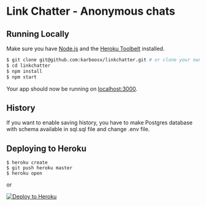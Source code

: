 # Link Chatter - Anonymous chats

## Running Locally

Make sure you have [Node.js](http://nodejs.org/) and the [Heroku Toolbelt](https://toolbelt.heroku.com/) installed.

```sh
$ git clone git@github.com:karboosx/linkchatter.git # or clone your own fork
$ cd linkchatter
$ npm install
$ npm start
```

Your app should now be running on [localhost:3000](http://localhost:3000/).

## History

If you want to enable saving history, you have to make Postgres database with schema available in sql.sql file and change .env file.

## Deploying to Heroku

```
$ heroku create
$ git push heroku master
$ heroku open
```
or

[![Deploy to Heroku](https://www.herokucdn.com/deploy/button.png)](https://heroku.com/deploy)
